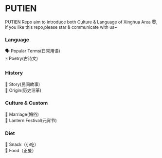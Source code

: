 # PUTIEN

PUTIEN Repo aim to introduce both Culture & Language of Xinghua Area 😇, if you like this repo,please star & communicate with us~ 

### Language   
🗣 Popular Terms(日常用语)         
🀄️ Poetry(古诗文)


### History
👔 Story(民间故事)           
👣 Origin(历史沿革)   

### Culture & Custom   
👗 Marriage(婚俗)             
🏮 Lantern Festival(元宵节)

### Diet
🍗 Snack（小吃）       
🍚 Food（正餐）
